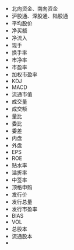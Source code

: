 - 北向资金、南向资金
- 沪股通、深股通、陆股通
- 平均股价
- 净买额
- 净流入
- 现手
- 换手率
- 市净率
- 市盈率
- 加权市盈率
- KDJ
- MACD
- 流通市值
- 成交量
- 成交额
- 量比
- 委比
- 委差
- 内盘
- 外盘
- EPS
- ROE
- 贴水率
- 溢折率
- 中签率
- 顶格申购
- 发行价
- 发行总量
- 发行市盈率
- BIAS
- VOL
- 总股本
- 流通股本
- 